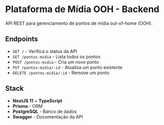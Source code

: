 # Plataforma de Mídia OOH - Backend

API REST para gerenciamento de pontos de mídia out-of-home (OOH).

## Endpoints

- `GET /` - Verifica o status da API
- `GET /pontos-midia` - Lista todos os pontos
- `POST /pontos-midia` - Cria um novo ponto
- `PUT /pontos-midia/:id` - Atualiza um ponto existente
- `DELETE /pontos-midia/:id` - Remove um ponto

## Stack

- **NestJS 11** + **TypeScript**
- **Prisma** - ORM
- **PostgreSQL** - Banco de dados
- **Swagger** - Documentação da API
